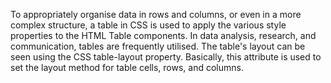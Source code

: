 To appropriately organise data in rows and columns, or even in a more complex structure, a table in CSS is used to apply the various style properties to the HTML Table components. In data analysis, research, and communication, tables are frequently utilised. The table's layout can be seen using the CSS table-layout property. Basically, this attribute is used to set the layout method for table cells, rows, and columns.

